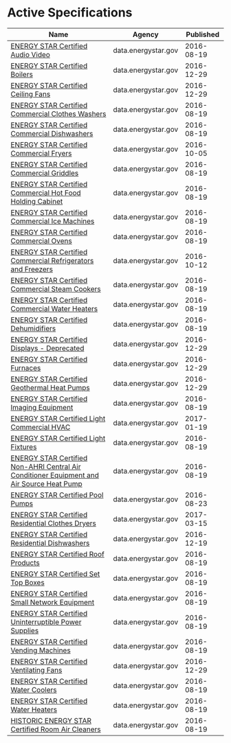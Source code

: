# Active Specifications

Name | Agency | Published
---- | ---- | ---------
[ENERGY STAR Certified Audio Video](../datasets/ewhi-bvce.md) | data.energystar.gov | 2016-08-19
[ENERGY STAR Certified Boilers](../datasets/6rww-hpns.md) | data.energystar.gov | 2016-12-29
[ENERGY STAR Certified Ceiling Fans](../datasets/mj8j-2jhz.md) | data.energystar.gov | 2016-12-29
[ENERGY STAR Certified Commercial Clothes Washers](../datasets/9g6r-cpdt.md) | data.energystar.gov | 2016-08-19
[ENERGY STAR Certified Commercial Dishwashers](../datasets/pk8q-dim8.md) | data.energystar.gov | 2016-08-19
[ENERGY STAR Certified Commercial Fryers](../datasets/edi8-b5vk.md) | data.energystar.gov | 2016-10-05
[ENERGY STAR Certified Commercial Griddles](../datasets/nw5s-r5ca.md) | data.energystar.gov | 2016-08-19
[ENERGY STAR Certified Commercial Hot Food Holding Cabinet](../datasets/wyw6-sr4d.md) | data.energystar.gov | 2016-08-19
[ENERGY STAR Certified Commercial Ice Machines](../datasets/xsaq-9wt3.md) | data.energystar.gov | 2016-08-19
[ENERGY STAR Certified Commercial Ovens](../datasets/kj3z-gvun.md) | data.energystar.gov | 2016-08-19
[ENERGY STAR Certified Commercial Refrigerators and Freezers](../datasets/59dq-uw25.md) | data.energystar.gov | 2016-10-12
[ENERGY STAR Certified Commercial Steam Cookers](../datasets/vtsv-aq9u.md) | data.energystar.gov | 2016-08-19
[ENERGY STAR Certified Commercial Water Heaters](../datasets/56yh-pcbu.md) | data.energystar.gov | 2016-08-19
[ENERGY STAR Certified Dehumidifiers](../datasets/mvyi-jgae.md) | data.energystar.gov | 2016-08-19
[ENERGY STAR Certified Displays - Deprecated](../datasets/2wic-jicu.md) | data.energystar.gov | 2016-12-29
[ENERGY STAR Certified Furnaces](../datasets/i97v-e8au.md) | data.energystar.gov | 2016-12-29
[ENERGY STAR Certified Geothermal Heat Pumps](../datasets/acvd-5wvz.md) | data.energystar.gov | 2016-12-29
[ENERGY STAR Certified Imaging Equipment](../datasets/t2v6-g4nf.md) | data.energystar.gov | 2016-08-19
[ENERGY STAR Certified Light Commercial HVAC](../datasets/ke8v-murg.md) | data.energystar.gov | 2017-01-19
[ENERGY STAR Certified Light Fixtures](../datasets/wyt9-72bp.md) | data.energystar.gov | 2016-08-19
[ENERGY STAR Certified Non-AHRI Central Air Conditioner Equipment and Air Source Heat Pump](../datasets/cker-n33t.md) | data.energystar.gov | 2016-08-19
[ENERGY STAR Certified Pool Pumps](../datasets/2ppn-v3hp.md) | data.energystar.gov | 2016-08-23
[ENERGY STAR Certified Residential Clothes Dryers](../datasets/t9u7-4d2j.md) | data.energystar.gov | 2017-03-15
[ENERGY STAR Certified Residential Dishwashers](../datasets/58b3-559d.md) | data.energystar.gov | 2016-12-19
[ENERGY STAR Certified Roof Products](../datasets/gp4i-t95q.md) | data.energystar.gov | 2016-08-19
[ENERGY STAR Certified Set Top Boxes](../datasets/e567-rku5.md) | data.energystar.gov | 2016-08-19
[ENERGY STAR Certified Small Network Equipment](../datasets/pzuf-4vbf.md) | data.energystar.gov | 2016-08-19
[ENERGY STAR Certified Uninterruptible Power Supplies](../datasets/3js5-e9d6.md) | data.energystar.gov | 2016-08-19
[ENERGY STAR Certified Vending Machines](../datasets/j624-u8ux.md) | data.energystar.gov | 2016-08-19
[ENERGY STAR Certified Ventilating Fans](../datasets/8dv7-nngq.md) | data.energystar.gov | 2016-12-29
[ENERGY STAR Certified Water Coolers](../datasets/x39k-wz7q.md) | data.energystar.gov | 2016-08-19
[ENERGY STAR Certified Water Heaters](../datasets/3gp2-af4x.md) | data.energystar.gov | 2016-08-19
[HISTORIC ENERGY STAR Certified Room Air Cleaners](../datasets/uc6q-9632.md) | data.energystar.gov | 2016-08-19

